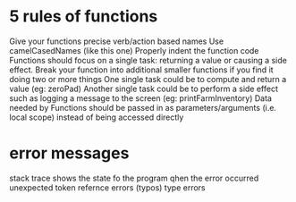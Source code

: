 # 5 rules of functions

Give your functions precise verb/action based names
Use camelCasedNames (like this one)
Properly indent the function code
Functions should focus on a single task: returning a value or causing a side effect. Break your function into additional smaller functions if you find it doing two or more things
One single task could be to compute and return a value (eg: zeroPad)
Another single task could be to perform a side effect such as logging a message to the screen (eg: printFarmInventory)
Data needed by Functions should be passed in as parameters/arguments (i.e. local scope) instead of being accessed directly

# error messages
stack trace shows the state fo the program qhen the error occurred
unexpected token
refernce errors (typos)
type errors
